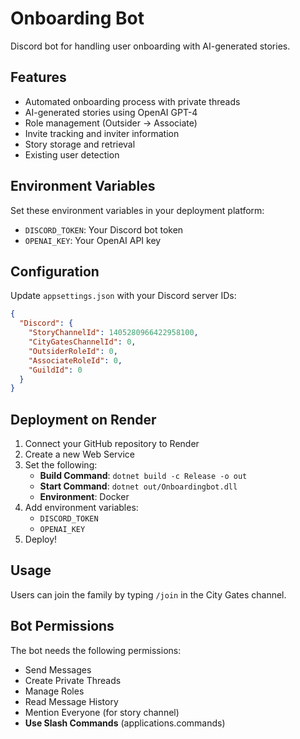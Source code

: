 # Onboarding Bot

Discord bot for handling user onboarding with AI-generated stories.

## Features

- Automated onboarding process with private threads
- AI-generated stories using OpenAI GPT-4
- Role management (Outsider → Associate)
- Invite tracking and inviter information
- Story storage and retrieval
- Existing user detection

## Environment Variables

Set these environment variables in your deployment platform:

- `DISCORD_TOKEN`: Your Discord bot token
- `OPENAI_KEY`: Your OpenAI API key

## Configuration

Update `appsettings.json` with your Discord server IDs:

```json
{
  "Discord": {
    "StoryChannelId": 1405280966422958100,
    "CityGatesChannelId": 0,
    "OutsiderRoleId": 0,
    "AssociateRoleId": 0,
    "GuildId": 0
  }
}
```

## Deployment on Render

1. Connect your GitHub repository to Render
2. Create a new Web Service
3. Set the following:
   - **Build Command**: `dotnet build -c Release -o out`
   - **Start Command**: `dotnet out/Onboardingbot.dll`
   - **Environment**: Docker
4. Add environment variables:
   - `DISCORD_TOKEN`
   - `OPENAI_KEY`
5. Deploy!

## Usage

Users can join the family by typing `/join` in the City Gates channel.

## Bot Permissions

The bot needs the following permissions:
- Send Messages
- Create Private Threads
- Manage Roles
- Read Message History
- Mention Everyone (for story channel)
- **Use Slash Commands** (applications.commands)
